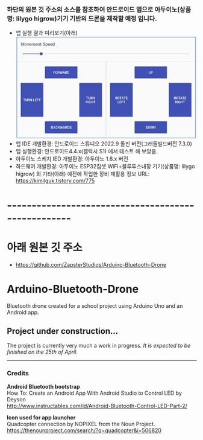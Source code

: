### 하단의 원본 깃 주소의 소스를 참조하여 안드로이드 앱으로 아두이노(상품명: lilygo higrow)기기 기반의 드론을 제작할 예정 입니다.
- 앱 실행 결과 미리보기(아래)
![ex_screenshot](./README/app_01.jpg)
- 앱 IDE 개발환경: 안드로이드 스튜디오 2022.9 돌핀 버전(그래들빌드버전 7.3.0)
- 앱 실행환경: 안드로이드4.4.x(갤럭시 S1) 에서 테스트 해 보았음.
- 아두이노 스케치 IED 개발환경: 아두이노 1.8.x 버전
- 하드웨어 개발환경: 아두이노 ESP32칩셋 WiFi+블루투스내장 기기(상품명: lilygo higrow) 외 기타(아래)
  예전에 작업한 장비 재활용 정보 URL: https://kimilguk.tistory.com/775

# ---------------------------------------------------
# 아래 원본 깃 주소
- https://github.com/ZapsterStudios/Arduino-Bluetooth-Drone
# Arduino-Bluetooth-Drone
Bluetooth drone created for a school project using Arduino Uno and an Android app.

## Project under construction...
The project is currently very much a work in progress.
*It is expected to be finished on the 25th of April.*

----
### Credits
**Android Bluetooth bootstrap**  
How To: Create an Android App With Android Studio to Control LED by Deyson  
http://www.instructables.com/id/Android-Bluetooth-Control-LED-Part-2/

**Icon used for app launcher**  
Quadcopter connection by NOPIXEL from the Noun Project.  
https://thenounproject.com/search/?q=quadcopter&i=506820